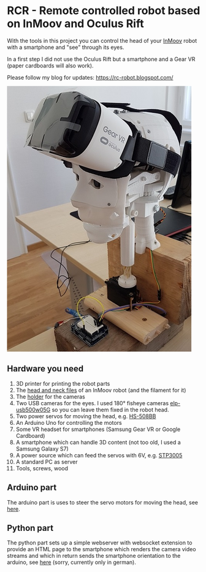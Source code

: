 # RCR - Remote controlled robot based on InMoov and Oculus Rift

With the tools in this project you can control the head of your [InMoov](http://inmoov.fr) robot with a smartphone and "see" through its eyes.

In a first step I did not use the Oculus Rift but a smartphone and a Gear VR (paper cardboards will also work).

Please follow my blog for updates: https://rc-robot.blogspot.com/

![Robot head with VR headset](images/20170829_142742.jpg)

## Hardware you need

1. 3D printer for printing the robot parts
1. The [head and neck files](http://inmoov.fr/build-yours/) of an InMoov robot (and the filament for it)
1. The [holder](https://www.thingiverse.com/thing:2506304) for the cameras
1. Two USB cameras for the eyes. I used 180° fisheye cameras [elp-usb500w05G](https://www.amazon.de/ELP-Webcam-illumination-Objektiv-Verzerrung/dp/B01MZZ2MII/ref=sr_1_13?ie=UTF8&qid=1504009019&sr=8-13&keywords=elp&th=1) so you can leave them fixed in the robot head.
1. Two power servos for moving the head, e.g. [HS-508BB](https://www.amazon.de/Unbekannt-HRC31805S-Hitec-Servo-HS-805BB/dp/B0006O3X2M)
1. An Arduino Uno for controlling the motors
1. Some VR headset for smartphones (Samsung Gear VR or Google Cardboard)
1. A smartphone which can handle 3D content (not too old, I used a Samsung Galaxy S7)
1. A power source which can feed the servos with 6V, e.g. [STP3005](https://www.amazon.de/KKmoon-Regulierte-DC-Stromversorgung-Einstellbare-Ausgangsspannung/dp/B01K1S325U/ref=sr_1_1?s=toys&ie=UTF8&qid=1504009497&sr=8-1&keywords=stp3005)
1. A standard PC as server
1. Tools, screws, wood

## Arduino part

The arduino part is uses to steer the servo motors for moving the head, see [here](arduino/README.md).

## Python part

The python part sets up a simple webserver with websocket extension to provide an HTML page
to the smartphone which renders the camera video streams and which in return sends the smartphone orientation to the arduino, see [here](python/README.md) (sorry, currently only in german).